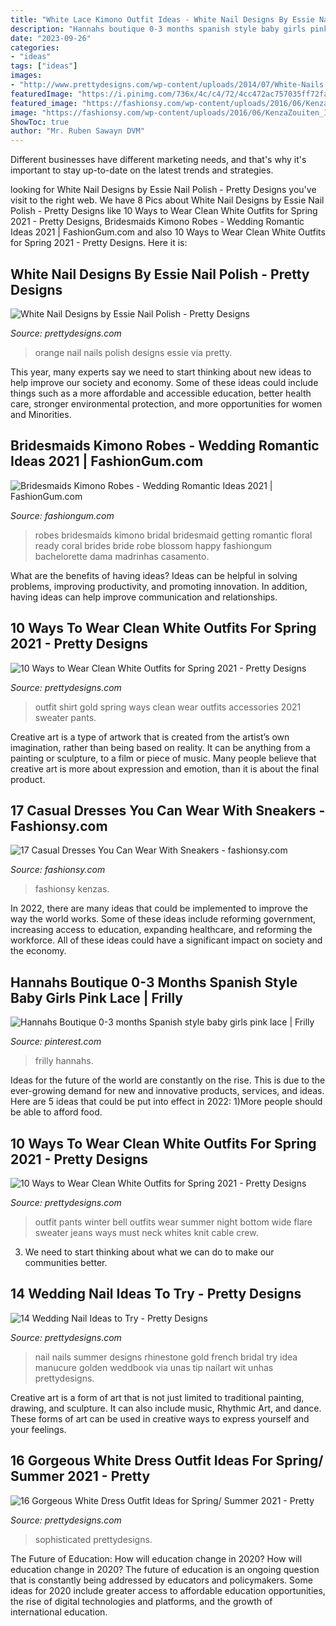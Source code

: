 ```yaml
---
title: "White Lace Kimono Outfit Ideas - White Nail Designs By Essie Nail Polish"
description: "Hannahs boutique 0-3 months spanish style baby girls pink lace"
date: "2023-09-26"
categories:
- "ideas"
tags: ["ideas"]
images:
- "http://www.prettydesigns.com/wp-content/uploads/2014/07/White-Nails.jpg"
featuredImage: "https://i.pinimg.com/736x/4c/c4/72/4cc472ac757035ff72fac1ec88249c69.jpg"
featured_image: "https://fashionsy.com/wp-content/uploads/2016/06/KenzaZouiten_IvyRevel_casual_st-1-630x940.jpg"
image: "https://fashionsy.com/wp-content/uploads/2016/06/KenzaZouiten_IvyRevel_casual_st-1-630x940.jpg"
ShowToc: true
author: "Mr. Ruben Sawayn DVM"
---
```



Different businesses have different marketing needs, and that's why it's important to stay up-to-date on the latest trends and strategies.

	

		
looking for White Nail Designs by Essie Nail Polish - Pretty Designs you've visit to the right web. We have 8 Pics about White Nail Designs by Essie Nail Polish - Pretty Designs like 10 Ways to Wear Clean White Outfits for Spring 2021 - Pretty Designs, Bridesmaids Kimono Robes - Wedding Romantic Ideas 2021 | FashionGum.com and also 10 Ways to Wear Clean White Outfits for Spring 2021 - Pretty Designs. Here it is:
		
    
## White Nail Designs By Essie Nail Polish - Pretty Designs

<img loading=lazy src="http://www.prettydesigns.com/wp-content/uploads/2014/04/White-and-Orange-Nails.jpg" onerror="this.onerror=null;this.src='https://tse4.mm.bing.net/th?id=OIP.4SX9u75DHDmoZazfIUWFbAHaLD&amp;pid=15.1';" alt="White Nail Designs by Essie Nail Polish - Pretty Designs">

_Source: prettydesigns.com_

>orange nail nails polish designs essie via pretty. 

	

This year, many experts say we need to start thinking about new ideas to help improve our society and economy. Some of these ideas could include things such as a more affordable and accessible education, better health care, stronger environmental protection, and more opportunities for women and Minorities.

    
## Bridesmaids Kimono Robes - Wedding Romantic Ideas 2021 | FashionGum.com

<img loading=lazy src="http://fashiongum.com/wp-content/uploads/2015/03/Bridesmaids-Kimono-Robes-Wedding-Romantic-Ideas-3-700x932.jpg" onerror="this.onerror=null;this.src='https://tse3.mm.bing.net/th?id=OIP.v6ZvPBpQjliazfCLJxpuVAHaJ3&amp;pid=15.1';" alt="Bridesmaids Kimono Robes - Wedding Romantic Ideas 2021 | FashionGum.com">

_Source: fashiongum.com_

>robes bridesmaids kimono bridal bridesmaid getting romantic floral ready coral brides bride robe blossom happy fashiongum bachelorette dama madrinhas casamento. 

	

What are the benefits of having ideas?
Ideas can be helpful in solving problems, improving productivity, and promoting innovation. In addition, having ideas can help improve communication and relationships.

    
## 10 Ways To Wear Clean White Outfits For Spring 2021 - Pretty Designs

<img loading=lazy src="https://www.prettydesigns.com/wp-content/uploads/2014/01/White-Outfit-for-2014-White-shirt-with-gold-accessories..jpg" onerror="this.onerror=null;this.src='https://tse1.mm.bing.net/th?id=OIP.-jSLGLsN_4jxO5uTVhhLSwAAAA&amp;pid=15.1';" alt="10 Ways to Wear Clean White Outfits for Spring 2021 - Pretty Designs">

_Source: prettydesigns.com_

>outfit shirt gold spring ways clean wear outfits accessories 2021 sweater pants. 

	

Creative art is a type of artwork that is created from the artist’s own imagination, rather than being based on reality. It can be anything from a painting or sculpture, to a film or piece of music. Many people believe that creative art is more about expression and emotion, than it is about the final product.

    
## 17 Casual Dresses You Can Wear With Sneakers - Fashionsy.com

<img loading=lazy src="https://fashionsy.com/wp-content/uploads/2016/06/KenzaZouiten_IvyRevel_casual_st-1-630x940.jpg" onerror="this.onerror=null;this.src='https://tse4.mm.bing.net/th?id=OIP.dWv6ofOf0XaTpAZbwtsTGQHaLD&amp;pid=15.1';" alt="17 Casual Dresses You Can Wear With Sneakers - fashionsy.com">

_Source: fashionsy.com_

>fashionsy kenzas. 

	

In 2022, there are many ideas that could be implemented to improve the way the world works. Some of these ideas include reforming government, increasing access to education, expanding healthcare, and reforming the workforce. All of these ideas could have a significant impact on society and the economy.

    
## Hannahs Boutique 0-3 Months Spanish Style Baby Girls Pink Lace | Frilly

<img loading=lazy src="https://i.pinimg.com/736x/4c/c4/72/4cc472ac757035ff72fac1ec88249c69.jpg" onerror="this.onerror=null;this.src='https://tse1.mm.bing.net/th?id=OIP.d0-fWfd_5ttmYxRq0iAglQHaJ6&amp;pid=15.1';" alt="Hannahs Boutique 0-3 months Spanish style baby girls pink lace | Frilly">

_Source: pinterest.com_

>frilly hannahs. 

	

Ideas for the future of the world are constantly on the rise. This is due to the ever-growing demand for new and innovative products, services, and ideas. Here are 5 ideas that could be put into effect in 2022: 1)More people should be able to afford food. 

    
## 10 Ways To Wear Clean White Outfits For Spring 2021 - Pretty Designs

<img loading=lazy src="https://www.prettydesigns.com/wp-content/uploads/2014/01/White-Outfit-crew-neck-white-sweater-with-white-pants.jpg" onerror="this.onerror=null;this.src='https://tse2.mm.bing.net/th?id=OIP.v52ZsuvITwNrb6l-NHHcdQHaLG&amp;pid=15.1';" alt="10 Ways to Wear Clean White Outfits for Spring 2021 - Pretty Designs">

_Source: prettydesigns.com_

>outfit pants winter bell outfits wear summer night bottom wide flare sweater jeans ways must neck whites knit cable crew. 

	

3. We need to start thinking about what we can do to make our communities better.

    
## 14 Wedding Nail Ideas To Try - Pretty Designs

<img loading=lazy src="http://www.prettydesigns.com/wp-content/uploads/2014/07/White-Nails.jpg" onerror="this.onerror=null;this.src='https://tse4.mm.bing.net/th?id=OIP.qIcsRRa_vBQAWLJSf65gXAHaJ3&amp;pid=15.1';" alt="14 Wedding Nail Ideas to Try - Pretty Designs">

_Source: prettydesigns.com_

>nail nails summer designs rhinestone gold french bridal try idea manucure golden weddbook via unas tip nailart wit unhas prettydesigns. 

	

Creative art is a form of art that is not just limited to traditional painting, drawing, and sculpture. It can also include music, Rhythmic Art, and dance. These forms of art can be used in creative ways to express yourself and your feelings.

    
## 16 Gorgeous White Dress Outfit Ideas For Spring/ Summer 2021 - Pretty

<img loading=lazy src="https://www.prettydesigns.com/wp-content/uploads/2014/05/Sophisticated-White-Dress-Outfit-Idea.jpg" onerror="this.onerror=null;this.src='https://tse1.mm.bing.net/th?id=OIP.r9bXcsGfsZdU5-c7uvMUsAHaLG&amp;pid=15.1';" alt="16 Gorgeous White Dress Outfit Ideas for Spring/ Summer 2021 - Pretty">

_Source: prettydesigns.com_

>sophisticated prettydesigns. 

	

The Future of Education: How will education change in 2020?
How will education change in 2020? The future of education is an ongoing question that is constantly being addressed by educators and policymakers. Some ideas for 2020 include greater access to affordable education opportunities, the rise of digital technologies and platforms, and the growth of international education.

